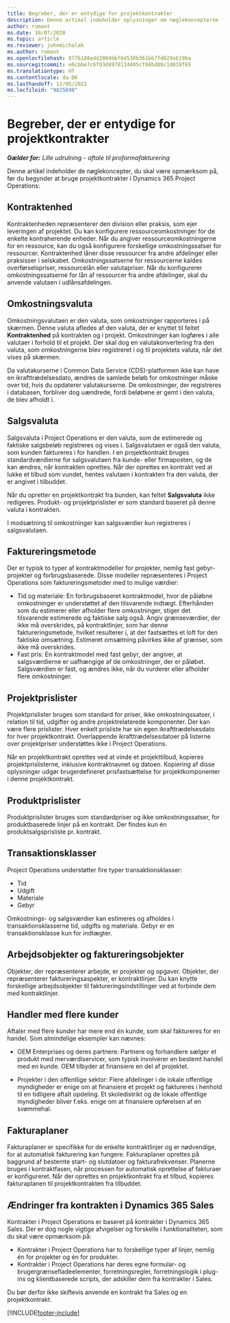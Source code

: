 ```yaml
---
title: Begreber, der er entydige for projektkontrakter
description: Denne artikel indeholder oplysninger om nøglekoncepterne for projektkontrakter.
author: rumant
ms.date: 10/07/2020
ms.topic: article
ms.reviewer: johnmichalak
ms.author: rumant
ms.openlocfilehash: 8776188add2094bbf64530b361bb7fd029ab19ba
ms.sourcegitcommit: e0cbbe7c6f03d4978134405cf04bd8bc1d019f65
ms.translationtype: HT
ms.contentlocale: da-DK
ms.lasthandoff: 12/05/2022
ms.locfileid: "9825698"
---
```

# <a name="concepts-unique-to-project-contracts"></a>Begreber, der er entydige for projektkontrakter

_**Gælder for:** Lille udrulning - aftale til proformafakturering_



Denne artikel indeholder de nøglekoncepter, du skal være opmærksom på, før du begynder at bruge projektkontrakter i Dynamics 365 Project Operations:

## <a name="contracting-unit"></a>Kontraktenhed

Kontraktenheden repræsenterer den division eller praksis, som ejer leveringen af projektet. Du kan konfigurere ressourceomkostninger for de enkelte kontraherende enheder. Når du angiver ressourceomkostningerne for en ressource, kan du også konfigurere forskellige omkostningssatser for ressourcer. Kontraktenhed låner disse ressourcer fra andre afdelinger eller praksisser i selskabet. Omkostningssatserne for ressourcerne kaldes overførselspriser, ressourcelån eller valutapriser. Når du konfigurerer omkostningssatserne for lån af ressourcer fra andre afdelinger, skal du anvende valutaen i udlånsafdelingen.

## <a name="cost-currency"></a>Omkostningsvaluta

Omkostningsvalutaen er den valuta, som omkostninger rapporteres i på skærmen. Denne valuta afledes af den valuta, der er knyttet til feltet **Kontraktenhed** på kontrakten og i projekt. Omkostninger kan logføres i alle valutaer i forhold til et projekt. Der skal dog en valutakonvertering fra den valuta, som omkostningerne blev registreret i og til projektets valuta, når det vises på skærmen.

Da valutakurserne i Common Data Service (CDS)-platformen ikke kan have en ikrafttrædelsesdato, ændres de samlede beløb for omkostninger måske over tid, hvis du opdaterer valutakurserne. De omkostninger, der registreres i databasen, forbliver dog uændrede, fordi beløbene er gemt i den valuta, de blev afholdt i.

## <a name="sales-currency"></a>Salgsvaluta

Salgsvaluta i Project Operations er den valuta, som de estimerede og faktiske salgsbeløb registreres og vises i. Salgsvalutaen er også den valuta, som kunden faktureres i for handlen. I en projektkontrakt bruges standardværdierne for salgsvalutaen fra kunde- eller firmaposten, og de kan ændres, når kontrakten oprettes. Når der oprettes en kontrakt ved at lukke et tilbud som vundet, hentes valutaen i kontrakten fra den valuta, der er angivet i tilbuddet.

Når du opretter en projektkontrakt fra bunden, kan feltet **Salgsvaluta** ikke redigeres. Produkt- og projektprislister er som standard baseret på denne valuta i kontrakten.

I modsætning til omkostninger kan salgsværdier kun registreres i salgsvalutaen.

## <a name="billing-method"></a>Faktureringsmetode

Der er typisk to typer af kontraktmodeller for projekter, nemlig fast gebyr-projekter og forbrugsbaserede. Disse modeller repræsenteres i Project Operations som faktureringsmetoder med to mulige værdier:

- Tid og materiale: En forbrugsbaseret kontraktmodel, hvor de påløbne omkostninger er understøttet af den tilsvarende indtægt. Efterhånden som du estimerer eller afholder flere omkostninger, stiger det tilsvarende estimerede og faktiske salg også. Angiv grænseværdier, der ikke må overskrides, på kontraktlinjer, som har denne faktureringsmetode, hvilket resulterer i, at der fastsættes et loft for den faktiske omsætning. Estimeret omsætning påvirkes ikke af grænser, som ikke må overskrides.
- Fast pris: En kontraktmodel med fast gebyr, der angiver, at salgsværdierne er uafhængige af de omkostninger, der er påløbet. Salgsværdien er fast, og ændres ikke, når du vurderer eller afholder flere omkostninger.

## <a name="project-price-lists"></a>Projektprislister

Projektprislister bruges som standard for priser, ikke omkostningssatser, i relation til tid, udgifter og andre projektrelaterede komponenter. Der kan være flere prislister. Hver enkelt prisliste har sin egen ikrafttrædelsesdato for hver projektkontrakt. Overlappende ikrafttrædelsesdatoer på listerne over projektpriser understøttes ikke i Project Operations.

Når en projektkontrakt oprettes ved at vinde et projekttilbud, kopieres projektprislisterne, inklusive kontraktnavnet og datoen. Kopiering af disse oplysninger udgør brugerdefineret prisfastsættelse for projektkomponenter i denne projektkontrakt.

## <a name="product-price-lists"></a>Produktprislister

Produktprislister bruges som standardpriser og ikke omkostningssatser, for produktbaserede linjer på en kontrakt. Der findes kun én produktsalgsprisliste pr. kontrakt.

## <a name="transaction-classes"></a>Transaktionsklasser

Project Operations understøtter fire typer transaktionsklasser:

- Tid
- Udgift
- Materiale
- Gebyr

Omkostnings- og salgsværdier kan estimeres og afholdes i transaktionsklasserne tid, udgifts og materiale. Gebyr er en transaktionsklasse kun for indtægter.

## <a name="work-entities-and-billing-entities"></a>Arbejdsobjekter og faktureringsobjekter

Objekter, der repræsenterer arbejde, er projekter og opgaver. Objekter, der repræsenterer faktureringsaspekter, er kontraktlinjer. Du kan knytte forskellige arbejdsobjekter til faktureringsindstillinger ved at forbinde dem med kontraktlinjer.

## <a name="multi-customer-deals"></a>Handler med flere kunder

Aftaler med flere kunder har mere end én kunde, som skal faktureres for en handel. Som almindelige eksempler kan nævnes:

- OEM Enterprises og deres partnere: Partnere og forhandlere sælger et produkt med merværdiservicer, som typisk involverer en bestemt handel med en kunde. OEM tilbyder at finansiere en del af projektet. 

- Projekter i den offentlige sektor: Flere afdelinger i de lokale offentlige myndigheder er enige om at finansiere et projekt og faktureres i henhold til en tidligere aftalt opdeling. Et skoledistrikt og de lokale offentlige myndigheder bliver f.eks. enige om at finansiere opførelsen af en svømmehal.

## <a name="invoice-schedules"></a>Fakturaplaner

Fakturaplaner er specifikke for de enkelte kontraktlinjer og er nødvendige, for at automatisk fakturering kan fungere. Fakturaplaner oprettes på baggrund af bestemte start- og slutdatoer og fakturafrekvenser. Planerne bruges i kontraktfasen, når processen for automatisk oprettelse af fakturaer er konfigureret. Når der oprettes en projektkontrakt fra et tilbud, kopieres fakturaplanen til projektkontrakten fra tilbuddet.

## <a name="changes-from-the-dynamics-365-sales-contract"></a>Ændringer fra kontrakten i Dynamics 365 Sales

Kontrakter i Project Operations er baseret på kontrakter i Dynamics 365 Sales. Der er dog nogle vigtige afvigelser og forskelle i funktionaliteten, som du skal være opmærksom på:

- Kontrakter i Project Operations har to forskellige typer af linjer, nemlig én for projekter og én for produkter.
- Kontrakter i Project Operations har deres egne formular- og brugergrænsefladeelementer, forretningsregler, forretningslogik i plug-ins og klientbaserede scripts, der adskiller dem fra kontrakter i Sales.

Du bør derfor ikke skiftevis anvende en kontrakt fra Sales og en projektkontrakt.


[!INCLUDE[footer-include](../../includes/footer-banner.md)]
